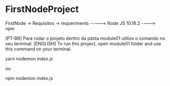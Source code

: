 # FirstNodeProject
FirstNode
-> Requisitos
-> requeriments
-----> Node JS 10.16.2 
----> npm 

[PT-BR]
Para rodar o projeto dentro da pasta module01 utilize o comando no seu terminal:
[ENGLISH]
To run this project, open module01 folder and use this command on your terminal.


yarn nodemon index.js

ou 

npm nodemon index.js
